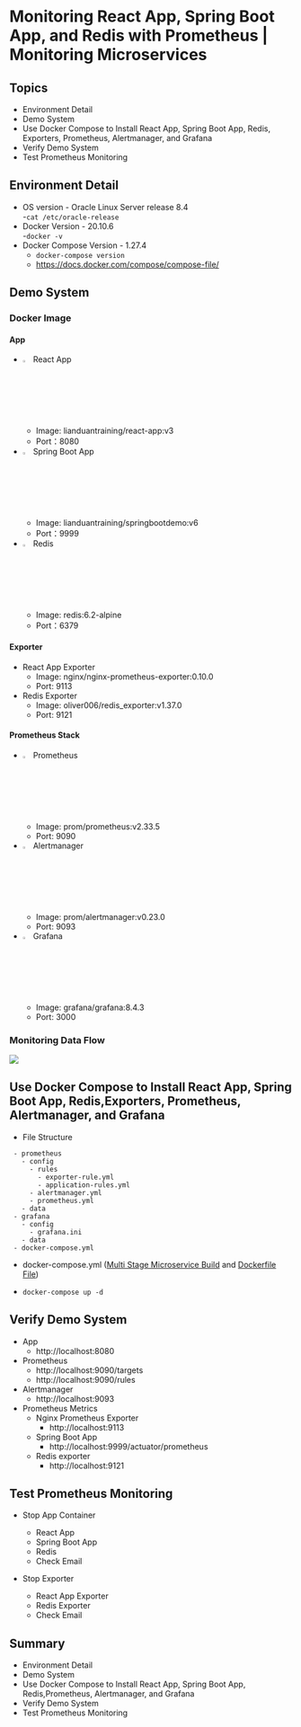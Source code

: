# Monitoring React App, Spring Boot App, and Redis with Prometheus | Monitoring Microservices
## Topics
- Environment Detail  
- Demo System 
- Use Docker Compose to Install React App, Spring Boot App, Redis, Exporters, Prometheus, Alertmanager, and Grafana 
- Verify Demo System   
- Test Prometheus Monitoring

## Environment Detail  
- OS version - Oracle Linux Server release 8.4   
  -`cat /etc/oracle-release`
- Docker Version - 20.10.6  
  -`docker -v`   
- Docker Compose Version - 1.27.4
  - `docker-compose version`  
  - https://docs.docker.com/compose/compose-file/  

## Demo System 
### Docker Image
#### App
- <image src='React-icon.png'  width="3%">  React App 
  - Image: lianduantraining/react-app:v3
  - Port：8080
- <image src='springBoot-removebg-preview.png' width="3%">  Spring Boot App
  - Image: lianduantraining/springbootdemo:v6
  - Port：9999
- <image src='redis.png' width="3%">  Redis
  - Image: redis:6.2-alpine
  - Port：6379
#### Exporter
- React App Exporter   
  - Image: nginx/nginx-prometheus-exporter:0.10.0
  - Port: 9113 
- Redis Exporter   
  - Image: oliver006/redis_exporter:v1.37.0
  - Port: 9121  
#### Prometheus Stack 
- <image src='prometheus.png' width="3%">  Prometheus
  - Image: prom/prometheus:v2.33.5
  - Port: 9090
- <image src='prometheus.png' width="3%">  Alertmanager
  - Image: prom/alertmanager:v0.23.0
  - Port: 9093
- <image src='Grafana.png' width="3%">  Grafana
  - Image: grafana/grafana:8.4.3
  - Port: 3000

### Monitoring Data Flow  
<image src="system.jpg" >

## Use Docker Compose to Install React App, Spring Boot App, Redis,Exporters, Prometheus, Alertmanager, and Grafana

- File Structure 
 ``` 
  - prometheus
    - config
      - rules
        - exporter-rule.yml
        - application-rules.yml
      - alertmanager.yml
      - prometheus.yml
    - data
  - grafana
    - config
      - grafana.ini
    - data
  - docker-compose.yml
```  
- docker-compose.yml ([Multi Stage Microservice Build](https://youtu.be/xdpyOwDsXQI) and [Dockerfile File](https://github.com/LianDuanTrain/DoctorEnglishVersion/blob/master/4/Dockerfiles/v5/Dockerfile))  

- `docker-compose up -d`    

## Verify Demo System   
- App  
  - http://localhost:8080 
- Prometheus
  - http://localhost:9090/targets
  - http://localhost:9090/rules
- Alertmanager  
  - http://localhost:9093
- Prometheus Metrics
   - Nginx Prometheus Exporter 
     - http://localhost:9113
   - Spring Boot App 
     - http://localhost:9999/actuator/prometheus
   - Redis exporter
     - http://localhost:9121


## Test Prometheus Monitoring           
- Stop App Container
  - React App
  - Spring Boot App
  - Redis 
  - Check Email

- Stop Exporter
  - React App Exporter
  - Redis Exporter 
  - Check Email   

## Summary   
- Environment Detail  
- Demo System 
- Use Docker Compose to Install React App, Spring Boot App, Redis,Prometheus, Alertmanager, and Grafana 
- Verify Demo System   
- Test Prometheus Monitoring




